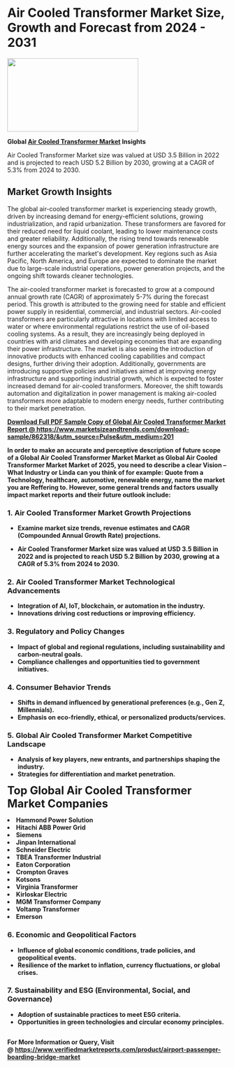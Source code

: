 <H1>Air Cooled Transformer Market Size, Growth and Forecast from 2024 - 2031</H1><img class="aligncenter size-medium wp-image-584254" src="https://thirdeyenews.in/wp-content/uploads/2024/09/Global-Market-Research-300x168.jpeg" alt="" width="300" height="168" /><p><strong>Global&nbsp;<a href="https://www.marketsizeandtrends.com/download-sample/862318/&amp;utm_source=Pulse&amp;utm_medium=201">Air Cooled Transformer Market</a> Insights</strong></p><p>Air Cooled Transformer Market size was valued at USD 3.5 Billion in 2022 and is projected to reach USD 5.2 Billion by 2030, growing at a CAGR of 5.3% from 2024 to 2030.</p><p><h2>Market Growth Insights</h2> <p>The global air-cooled transformer market is experiencing steady growth, driven by increasing demand for energy-efficient solutions, growing industrialization, and rapid urbanization. These transformers are favored for their reduced need for liquid coolant, leading to lower maintenance costs and greater reliability. Additionally, the rising trend towards renewable energy sources and the expansion of power generation infrastructure are further accelerating the market's development. Key regions such as Asia Pacific, North America, and Europe are expected to dominate the market due to large-scale industrial operations, power generation projects, and the ongoing shift towards cleaner technologies.</p> <p><strong><a href="#"></a></strong></p> <p>The air-cooled transformer market is forecasted to grow at a compound annual growth rate (CAGR) of approximately 5-7% during the forecast period. This growth is attributed to the growing need for stable and efficient power supply in residential, commercial, and industrial sectors. Air-cooled transformers are particularly attractive in locations with limited access to water or where environmental regulations restrict the use of oil-based cooling systems. As a result, they are increasingly being deployed in countries with arid climates and developing economies that are expanding their power infrastructure. The market is also seeing the introduction of innovative products with enhanced cooling capabilities and compact designs, further driving their adoption. Additionally, governments are introducing supportive policies and initiatives aimed at improving energy infrastructure and supporting industrial growth, which is expected to foster increased demand for air-cooled transformers. Moreover, the shift towards automation and digitalization in power management is making air-cooled transformers more adaptable to modern energy needs, further contributing to their market penetration.</p> <p><strong><a href="#"></p><p><span class=""><strong>Download Full PDF Sample Copy of Global Air Cooled Transformer Market Report</strong> @ <a href="https://www.marketsizeandtrends.com/download-sample/862318/&amp;utm_source=Pulse&amp;utm_medium=201" target="_blank">https://www.marketsizeandtrends.com/download-sample/862318/&amp;utm_source=Pulse&amp;utm_medium=201</a></span></p><p>In order to make an accurate and perceptive description of future scope of a Global&nbsp;Air Cooled Transformer Market Market as Global&nbsp;Air Cooled Transformer Market Market of 2025, you need to describe a clear Vision &ndash; What Industry or Linda can you think of for example: Quote from a Technology, healthcare, automotive, renewable energy, name the market you are Reffering to. However, some general trends and factors usually impact market reports and their future outlook include:</p><h3>1.&nbsp;<strong>Air Cooled Transformer Market Growth Projections</strong></h3><ul><li>Examine market size trends, revenue estimates and CAGR (Compounded Annual Growth Rate) projections.</li><li><p>Air Cooled Transformer Market size was valued at USD 3.5 Billion in 2022 and is projected to reach USD 5.2 Billion by 2030, growing at a CAGR of 5.3% from 2024 to 2030.</p></li></ul><h3>2.&nbsp;<strong>Air Cooled Transformer Market Technological Advancements</strong></h3><ul><li>Integration of AI, IoT, blockchain, or automation in the industry.</li><li>Innovations driving cost reductions or improving efficiency.</li></ul><h3>3.&nbsp;<strong>Regulatory and Policy Changes</strong></h3><ul><li>Impact of global and regional regulations, including sustainability and carbon-neutral goals.</li><li>Compliance challenges and opportunities tied to government initiatives.</li></ul><h3>4.&nbsp;<strong>Consumer Behavior Trends</strong></h3><ul><li>Shifts in demand influenced by generational preferences (e.g., Gen Z, Millennials).</li><li>Emphasis on eco-friendly, ethical, or personalized products/services.</li></ul><h3>5.&nbsp;<strong>Global Air Cooled Transformer Market Competitive Landscape</strong></h3><ul><li>Analysis of key players, new entrants, and partnerships shaping the industry.</li><li>Strategies for differentiation and market penetration.</li></ul><p data-pm-slice="1 1 []"><span style="color: inherit; font-family: inherit; font-size: 25px;">Top Global Air Cooled Transformer Market Companies</span></p><div class="" data-test-id=""><p><li>Hammond Power Solution</li><li> Hitachi ABB Power Grid</li><li> Siemens</li><li> Jinpan International</li><li> Schneider Electric</li><li> TBEA Transformer Industrial</li><li> Eaton Corporation</li><li> Crompton Graves</li><li> Kotsons</li><li> Virginia Transformer</li><li> Kirloskar Electric</li><li> MGM Transformer Company</li><li> Voltamp Transformer</li><li> Emerson</li></p></div><h3>6.&nbsp;<strong>Economic and Geopolitical Factors</strong></h3><ul><li>Influence of global economic conditions, trade policies, and geopolitical events.</li><li>Resilience of the market to inflation, currency fluctuations, or global crises.</li></ul><h3>7.&nbsp;<strong>Sustainability and ESG (Environmental, Social, and Governance)</strong></h3><ul><li>Adoption of sustainable practices to meet ESG criteria.</li><li>Opportunities in green technologies and circular economy principles.</li></ul><h2><strong style="font-size: 14px;">For More Information or Query, Visit @&nbsp;</strong><a style="background-color: #ffffff; font-size: 14px;" href="https://www.marketsizeandtrends.com/report/air-cooled-transformer-market/" target="_blank">https://www.verifiedmarketreports.com/product/airport-passenger-boarding-bridge-market</a></h2>
